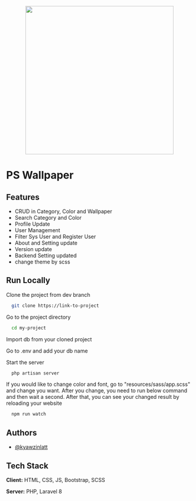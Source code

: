<p align="center"><a href="https://laravel.com" target="_blank"><img src="https://raw.githubusercontent.com/laravel/art/master/logo-lockup/5%20SVG/2%20CMYK/1%20Full%20Color/laravel-logolockup-cmyk-red.svg" width="400"></a></p>


# PS Wallpaper



## Features

- CRUD in Category, Color and Wallpaper
- Search Category and Color
- Profile Update
- User Management
- Filter Sys User and Register User
- About and Setting update
- Version update
- Backend Setting updated
- change theme by scss



##  Run Locally

Clone the project from dev branch

```bash
  git clone https://link-to-project
```

Go to the project directory

```bash
  cd my-project
```

Import db from your cloned project

Go to .env and add your db name



Start the server

```bash
  php artisan server
```

If you would like to change color and font,
go to "resources/sass/app.scss" and change you want. After you change, you need to run below command and then wait a second. After that, you can see your changed result by reloading your website

```bash
  npm run watch
```


## Authors

- [@kyawzinlatt](https://github.com/Kyaw-Zin-Latt)


## Tech Stack

**Client:** HTML, CSS, JS, Bootstrap, SCSS 

**Server:** PHP, Laravel 8




